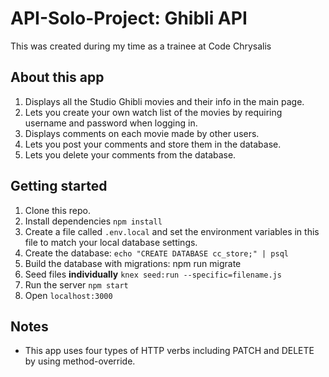# API-Solo-Project: Ghibli API
This was created during my time as a trainee at Code Chrysalis

## About this app
  1. Displays all the Studio Ghibli movies and their info in the main page.
  2. Lets you create your own watch list of the movies by requiring username and password when logging in.
  3. Displays comments on each movie made by other users.
  4. Lets you post your comments and store them in the database. 
  5. Lets you delete your comments from the database.

## Getting started
  1. Clone this repo.
  2. Install dependencies ```npm install```
  3. Create a file called ```.env.local``` and set the environment variables in this file to match your local database settings.
  4. Create the database: ```echo "CREATE DATABASE cc_store;" | psql```
  5. Build the database with migrations: npm run migrate
  6. Seed files **individually** ```knex seed:run --specific=filename.js```
  7. Run the server ```npm start```
  8. Open ```localhost:3000```

## Notes
 - This app uses four types of HTTP verbs including PATCH and DELETE by using method-override.
